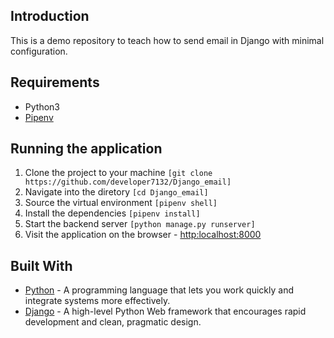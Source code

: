 ## Introduction

This is a demo repository to teach how to send email in Django with minimal configuration. 

## Requirements
* Python3
* [Pipenv](https://pypi.org/project/pipenv/)

## Running the application
1. Clone the project to your machine ```[git clone https://github.com/developer7132/Django_email]```
2. Navigate into the diretory ```[cd Django_email]```
3. Source the virtual environment ```[pipenv shell]```
4. Install the dependencies ```[pipenv install]```
5. Start the backend server ```[python manage.py runserver]```
6. Visit the application on the browser - [http:localhost:8000](http:localhost:8000)

## Built With

* [Python](https://www.python.org/) - A programming language that lets you work quickly and integrate systems more effectively.
* [Django](http://djangoproject.org/) - A high-level Python Web framework that encourages rapid development and clean, pragmatic design.
